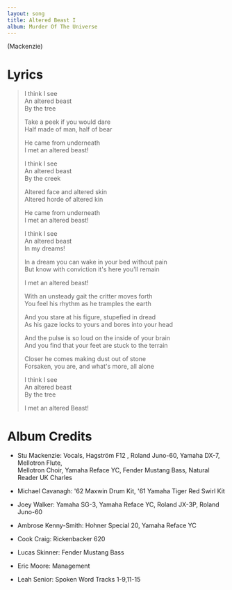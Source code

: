 ```yaml
---
layout: song
title: Altered Beast I
album: Murder Of The Universe
---
```


(Mackenzie)

# Lyrics

> I think I see  
> An altered beast  
> By the tree  
>  
> Take a peek if you would dare  
> Half made of man, half of bear  
>  
> He came from underneath  
> I met an altered beast!  
>  
> I think I see  
> An altered beast  
> By the creek  
>  
> Altered face and altered skin  
> Altered horde of altered kin  
>  
> He came from underneath  
> I met an altered beast!  
>  
> I think I see  
> An altered beast  
> In my dreams!  
>  
> In a dream you can wake in your bed without pain  
> But know with conviction it's here you'll remain  
>  
> I met an altered beast!  
>  
> With an unsteady gait the critter moves forth  
> You feel his rhythm as he tramples the earth  
>  
> And you stare at his figure, stupefied in dread  
> As his gaze locks to yours and bores into your head  
>  
> And the pulse is so loud on the inside of your brain  
> And you find that your feet are stuck to the terrain  
>  
> Closer he comes making dust out of stone  
> Forsaken, you are, and what's more, all alone  
>  
> I think I see  
> An altered beast  
> By the tree  
>  
> I met an altered Beast!  

# Album Credits

* Stu Mackenzie: Vocals, Hagström F12 , Roland Juno-60, Yamaha DX-7, Mellotron Flute,  
Mellotron Choir, Yamaha Reface YC, Fender Mustang Bass, Natural Reader UK Charles
* Michael Cavanagh: '62 Maxwin Drum Kit, '61 Yamaha Tiger Red Swirl Kit
* Joey Walker: Yamaha SG-3, Yamaha Reface YC, Roland JX-3P, Roland Juno-60
* Ambrose Kenny-Smith: Hohner Special 20, Yamaha Reface YC
* Cook Craig: Rickenbacker 620
* Lucas Skinner: Fender Mustang Bass
* Eric Moore: Management

* Leah Senior: Spoken Word Tracks 1-9,11-15
